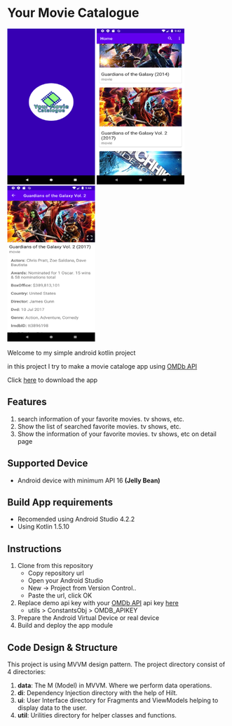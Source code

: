 # Your Movie Catalogue

<img src="https://github.com/CumiTerbang/YourMovieCatalogue/blob/master/readme_assets/screenshot_1.png" width="200" height="355,56"> <img src="https://github.com/CumiTerbang/YourMovieCatalogue/blob/master/readme_assets/screenshot_2.png" width="200" height="355,56"> <img src="https://github.com/CumiTerbang/YourMovieCatalogue/blob/master/readme_assets/screenshot_3.png" width="200" height="355,56">


Welcome to my simple android kotlin project

in this project I try to make a movie cataloge app using [OMDb API](http://www.omdbapi.com/) 

Click [here](https://drive.google.com/file/d/1awVFs96UavMpUGZpoTd62KPbgXHxzQMn/view?usp=sharing) to download the app


## Features
1. search information of your favorite movies. tv shows, etc.
2. Show the list of searched favorite movies. tv shows, etc.
3. Show the information of your favorite movies. tv shows, etc on detail page

## Supported Device
- Android device with minimum API 16 **(Jelly Bean)**

## Build App requirements
- Recomended using Android Studio 4.2.2
- Using Kotlin 1.5.10

## Instructions
1. Clone from this repository
    - Copy repository url
    - Open your Android Studio
    - New -> Project from Version Control..
    - Paste the url, click OK
2. Replace demo api key with your  [OMDb API](http://www.omdbapi.com/) api key [here](https://github.com/CumiTerbang/YourMovieCatalogue/tree/master/app/src/main/java/com/haryop/yourmoviecatalogue/utils/ConstantsObj.kt)
    - utils > ConstantsObj > OMDB_APIKEY
3. Prepare the Android Virtual Device or real device
4. Build and deploy the app module

## Code Design & Structure
This project is using MVVM design pattern. The project directory consist of 4 directories:
1. **data**: The M (Model) in MVVM. Where we perform data operations.
2. **di**: Dependency Injection directory with the help of Hilt.
3. **ui**: User Interface directory for Fragments and ViewModels helping to display data to the user.
4. **util**: Urilities directory for helper classes and functions.
